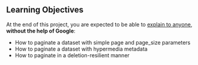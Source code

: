 ## Learning Objectives

At the end of this project, you are expected to be able to [explain to anyone](https://intranet.hbtn.io/rltoken/cTaCEqXO09xize9ePftDXg), **without the help of Google**:

- How to paginate a dataset with simple page and page_size parameters
- How to paginate a dataset with hypermedia metadata
- How to paginate in a deletion-resilient manner